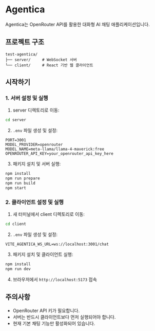 # Agentica

Agentica는 OpenRouter API를 활용한 대화형 AI 채팅 애플리케이션입니다.

## 프로젝트 구조

```
test-agentica/
├── server/     # WebSocket 서버
└── client/     # React 기반 웹 클라이언트
```

## 시작하기

### 1. 서버 설정 및 실행

1. server 디렉토리로 이동:
```bash
cd server
```

2. `.env` 파일 생성 및 설정:
```env
PORT=3001
MODEL_PROVIDER=openrouter
MODEL_NAME=meta-llama/llama-4-maverick:free
OPENROUTER_API_KEY=your_openrouter_api_key_here
```

3. 패키지 설치 및 서버 실행:
```bash
npm install
npm run prepare
npm run build
npm start
```

### 2. 클라이언트 설정 및 실행

1. 새 터미널에서 client 디렉토리로 이동:
```bash
cd client
```

2. `.env` 파일 생성 및 설정:
```env
VITE_AGENTICA_WS_URL=ws://localhost:3001/chat
```

3. 패키지 설치 및 클라이언트 실행:
```bash
npm install
npm run dev
```

4. 브라우저에서 `http://localhost:5173` 접속

## 주의사항

- OpenRouter API 키가 필요합니다.
- 서버는 반드시 클라이언트보다 먼저 실행되어야 합니다.
- 현재 기본 채팅 기능만 활성화되어 있습니다.
